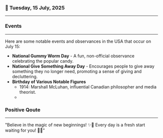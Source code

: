 ### 📅 Tuesday, 15 July, 2025
------
### Events
------
Here are some notable events and observances in the USA that occur on July 15:

- **National Gummy Worm Day** - A fun, non-official observance celebrating the popular candy.
- **National Give Something Away Day** - Encourages people to give away something they no longer need, promoting a sense of giving and decluttering.
- **Birthday of Various Notable Figures**
  - 1914: Marshall McLuhan, influential Canadian philosopher and media theorist.
  -
### Positive Qoute
------
"Believe in the magic of new beginnings! ✨🌈 Every day is a fresh start waiting for you! 🌟💕"
